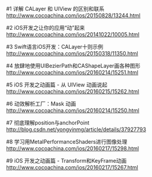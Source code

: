 
#1 详解 CALayer 和 UIView 的区别和联系
http://www.cocoachina.com/ios/20150828/13244.html

#2 iOS开发之让你的应用“动”起来
http://www.cocoachina.com/ios/20141022/10005.html

#3 Swift语言iOS开发：CALayer十则示例
http://www.cocoachina.com/ios/20150318/11350.html

#4 放肆地使用UIBezierPath和CAShapeLayer画各种图形
http://www.cocoachina.com/ios/20160214/15251.html

#5 iOS 开发之动画篇 - 从 UIView 动画说起
http://www.cocoachina.com/ios/20160215/15262.html

#6 动效解析工厂：Mask 动画
http://www.cocoachina.com/ios/20160214/15250.html

#7 彻底理解position与anchorPoint
http://blog.csdn.net/yongyinmg/article/details/37927793

#8 学习用MetalPerformanceShaders进行图像处理
http://www.cocoachina.com/ios/20160217/15298.html

#9 iOS 开发之动画篇 - Transform和KeyFrame动画
http://www.cocoachina.com/ios/20160217/15267.html

